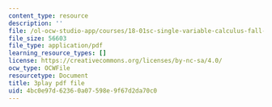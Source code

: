 ```yaml
---
content_type: resource
description: ''
file: /ol-ocw-studio-app/courses/18-01sc-single-variable-calculus-fall-2010/4bc0e97d62360a07598e9f67d2da70c0_XRkgBWbWvg4.pdf
file_size: 56603
file_type: application/pdf
learning_resource_types: []
license: https://creativecommons.org/licenses/by-nc-sa/4.0/
ocw_type: OCWFile
resourcetype: Document
title: 3play pdf file
uid: 4bc0e97d-6236-0a07-598e-9f67d2da70c0
---
```

